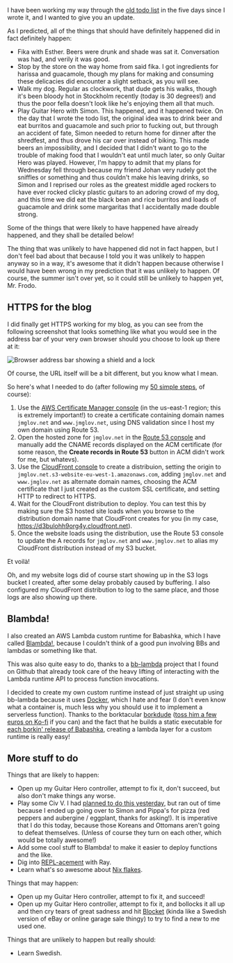I have been working my way through the [old todo
list](2022-06-21-todo-list.html) in the five days since I wrote it, and I wanted
to give you an update.

As I predicted, all of the things that should have definitely happened did in
fact definitely happen:
- Fika with Esther. Beers were drunk and shade was sat it. Conversation was had,
  and verily it was good.
- Stop by the store on the way home from said fika. I got ingredients for
  harissa and guacamole, though my plans for making and consuming these
  delicacies did encounter a slight setback, as you will see.
- Walk my dog. Regular as clockwork, that dude gets his walks, though it's been
  bloody hot in Stockholm recently (today is 30 degrees!) and thus the poor
  fella doesn't look like he's enjoying them all that much.
- Play Guitar Hero with Simon. This happened, and it happened twice. On the day
  that I wrote the todo list, the original idea was to drink beer and eat
  burritos and guacamole and such prior to fucking out, but through an accident
  of fate, Simon needed to return home for dinner after the shredfest, and thus
  drove his car over instead of biking. This made beers an impossibility, and I
  decided that I didn't want to go to the trouble of making food that I wouldn't
  eat until much later, so only Guitar Hero was played. However, I'm happy to
  admit that my plans for Wednesday fell through because my friend Johan very
  rudely got the sniffles or something and thus couldn't make his leaving
  drinks, so Simon and I reprised our roles as the greatest middle aged rockers
  to have ever rocked clicky plastic guitars to an adoring crowd of my dog, and
  this time we did eat the black bean and rice burritos and loads of guacamole
  and drink some margaritas that I accidentally made double strong.

Some of the things that were likely to have happened have already happened, and
they shall be detailed below!

The thing that was unlikely to have happened did not in fact happen, but I don't
feel bad about that because I told you it was unlikely to happen anyway so in a
way, it's awesome that it didn't happen because otherwise I would have been
wrong in my prediction that it was unlikely to happen. Of course, the summer
isn't over yet, so it could still be unlikely to happen yet, Mr. Frodo.

## HTTPS for the blog

I did finally get HTTPS working for my blog, as you can see from the following
screenshot that looks something like what you would see in the address bar of
your very own browser should you choose to look up there at it:

![Browser address bar showing a shield and a
lock](assets/2022-06-26-address-bar.png)

Of course, the URL itself will be a bit different, but you know what I mean.

So here's what I needed to do (after following my [50 simple
steps](2022-06-24-s3-https.html), of course):
1. Use the [AWS Certificate Manager
   console](https://us-east-1.console.aws.amazon.com/acm/home?region=us-east-1#/welcome)
   (in the us-east-1 region; this is extremely important!) to create a
   certificate containing domain names `jmglov.net` and `www.jmglov.net`, using
   DNS validation since I host my own domain using Route 53.
2. Open the hosted zone for `jmglov.net` in the [Route 53
   console](https://us-east-1.console.aws.amazon.com/route53/v2/hostedzones#)
   and manually add the CNAME records displayed on the ACM certificate (for some
   reason, the **Create records in Route 53** button in ACM didn't work for me,
   but whatevs).
3. Use the [CloudFront
   console](https://us-east-1.console.aws.amazon.com/cloudfront/v3/home?region=eu-west-1#/)
   to create a distribuion, setting the origin to
   `jmglov.net.s3-website-eu-west-1.amazonaws.com`, adding `jmglov.net` and
   `www.jmglov.net` as alternate domain names, choosing the ACM certificate
   that I just created as the custom SSL certificate, and setting HTTP to
   redirect to HTTPS.
4. Wait for the CloudFront distribution to deploy. You can test this by making
   sure the S3 hosted site loads when you browse to the distribution domain name
   that CloudFront creates for you (in my case,
   https://d3bulohh9org4y.cloudfront.net).
5. Once the website loads using the distribution, use the Route 53 console to
   update the A records for `jmglov.net` and `www.jmglov.net` to alias my
   CloudFront distribution instead of my S3 bucket.

Et voilà!

Oh, and my website logs did of course start showing up in the S3 logs bucket I
created, after some delay probably caused by buffering. I also configured my
CloudFront distribution to log to the same place, and those logs are also
showing up there.

## Blambda!

I also created an AWS Lambda custom runtime for Babashka, which I have called
[Blambda!](https://github.com/jmglov/blambda), because I couldn't think of a
good pun involving BBs and lambdas or something like that.

This was also quite easy to do, thanks to a
[bb-lambda](https://github.com/tatut/bb-lambda) project that I found on Github
that already took care of the heavy lifting of interacting with the Lambda
runtime API to process function invocations.

I decided to create my own custom runtime instead of just straight up using
bb-lambda because it uses [Docker](https://www.docker.com/), which I hate and
fear (I don't even know what a container is, much less why you should use it to
implement a serverless function). Thanks to the borktacular
[borkdude](https://github.com/borkdude) ([toss him a few euros on
Ko-fi](https://ko-fi.com/borkdude) if you can) and the fact that he builds a
static executable for [each borkin' release of
Babashka](https://github.com/babashka/babashka/releases/tag/v0.8.156), creating
a lambda layer for a custom runtime is really easy!

## More stuff to do

Things that are likely to happen:
- Open up my Guitar Hero controller, attempt to fix it, don't succeed, but also
  don't make things any worse.
- Play some Civ V. I had [planned to do this
  yesterday](2022-06-25-midsommar.html), but ran out of time because I ended up
  going over to Simon and Pippa's for pizza (red peppers and aubergine /
  eggplant, thanks for asking!). It is imperative that I do this today, because
  those Koreans and Ottomans aren't going to defeat themselves. (Unless of
  course they turn on each other, which would be totally awesome!)
- Add some cool stuff to Blambda! to make it easier to deploy functions and the
  like.
- Dig into
  [REPL-acement](https://open.spotify.com/episode/4TPwgRZTOsHPGXuVwJQyHd) with
  Ray.
- Learn what's so awesome about [Nix flakes](https://nixos.wiki/wiki/Flakes).

Things that may happen:
- Open up my Guitar Hero controller, attempt to fix it, and succeed!
- Open up my Guitar Hero controller, attempt to fix it, and bollocks it all up
  and then cry tears of great sadness and hit [Blocket](https://www.blocket.se/)
  (kinda like a Swedish version of eBay or online garage sale thingy) to try to
  find a new to me used one.

Things that are unlikely to happen but really should:
- Learn Swedish.

